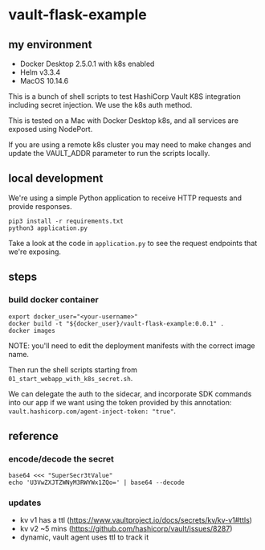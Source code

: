 # vault-flask-example

## my environment
* Docker Desktop 2.5.0.1 with k8s enabled
* Helm v3.3.4
* MacOS 10.14.6

This is a bunch of shell scripts to test HashiCorp Vault K8S integration including secret injection. We use the k8s auth method.

This is tested on a Mac with Docker Desktop k8s, and all services are exposed using NodePort.

If you are using a remote k8s cluster you may need to make changes and update the VAULT_ADDR parameter to run the scripts locally.

## local development
We're using a simple Python application to receive HTTP requests and provide responses.
```
pip3 install -r requirements.txt
python3 application.py
```

Take a look at the code in `application.py` to see the request endpoints that we're exposing.

## steps
### build docker container
```
export docker_user="<your-username>"
docker build -t "${docker_user}/vault-flask-example:0.0.1" .
docker images
```

NOTE: you'll need to edit the deployment manifests with the correct image name.

Then run the shell scripts starting from `01_start_webapp_with_k8s_secret.sh`.

We can delegate the auth to the sidecar, and incorporate SDK commands into our app if we want using the token provided by this annotation: `vault.hashicorp.com/agent-inject-token: "true"`.

## reference

### encode/decode the secret
```
base64 <<< "SuperSecr3tValue"
echo 'U3VwZXJTZWNyM3RWYWx1ZQo=' | base64 --decode
```

### updates
* kv v1 has a ttl (https://www.vaultproject.io/docs/secrets/kv/kv-v1#ttls)
* kv v2 ~5 mins (https://github.com/hashicorp/vault/issues/8287)
* dynamic, vault agent uses ttl to track it
